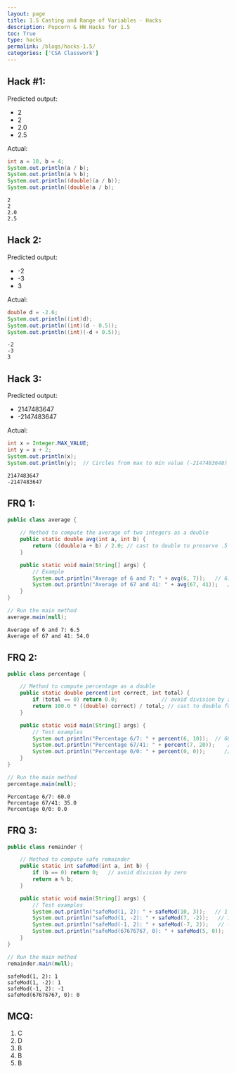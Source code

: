 ```yaml
---
layout: page
title: 1.5 Casting and Range of Variables - Hacks
description: Popcorn & HW Hacks for 1.5
toc: True
type: hacks
permalink: /blogs/hacks-1.5/
categories: ['CSA Classwork']
---
```


## Hack #1:

Predicted output:
- 2
- 2
- 2.0
- 2.5

Actual:


```Java
int a = 10, b = 4;
System.out.println(a / b);
System.out.println(a % b);
System.out.println((double)(a / b));
System.out.println((double)a / b);
```

    2
    2
    2.0
    2.5


## Hack 2:

Predicted output:
- -2
- -3
- 3

Actual:


```Java
double d = -2.6;
System.out.println((int)d);
System.out.println((int)(d - 0.5));
System.out.println((int)(-d + 0.5));
```

    -2
    -3
    3


## Hack 3:

Predicted output:
- 2147483647
- -2147483647

Actual:


```Java
int x = Integer.MAX_VALUE;
int y = x + 2;
System.out.println(x);
System.out.println(y);  // Circles from max to min value (-2147483648) by adding 1 to max
```

    2147483647
    -2147483647


## FRQ 1:


```Java
public class average {
    
    // Method to compute the average of two integers as a double
    public static double avg(int a, int b) {
        return ((double)a + b) / 2.0; // cast to double to preserve .5
    }

    public static void main(String[] args) {
        // Example
        System.out.println("Average of 6 and 7: " + avg(6, 7));   // 6.5
        System.out.println("Average of 67 and 41: " + avg(67, 41));   // 54.0
    }
}

// Run the main method
average.main(null);
```

    Average of 6 and 7: 6.5
    Average of 67 and 41: 54.0


## FRQ 2:


```Java
public class percentage {

    // Method to compute percentage as a double
    public static double percent(int correct, int total) {
        if (total == 0) return 0.0;              // avoid division by zero
        return 100.0 * ((double) correct) / total; // cast to double for precision
    }

    public static void main(String[] args) {
        // Test examples
        System.out.println("Percentage 6/7: " + percent(6, 10));  // 60.0
        System.out.println("Percentage 67/41: " + percent(7, 20));    // 35.0
        System.out.println("Percentage 0/0: " + percent(0, 0));      // 0.0
    }
}

// Run the main method
percentage.main(null);
```

    Percentage 6/7: 60.0
    Percentage 67/41: 35.0
    Percentage 0/0: 0.0


## FRQ 3:


```Java
public class remainder {

    // Method to compute safe remainder
    public static int safeMod(int a, int b) {
        if (b == 0) return 0;   // avoid division by zero
        return a % b;
    }

    public static void main(String[] args) {
        // Test examples
        System.out.println("safeMod(1, 2): " + safeMod(10, 3));   // 1
        System.out.println("safeMod(1, -2): " + safeMod(7, -2));   // 1
        System.out.println("safeMod(-1, 2): " + safeMod(-7, 2));   // -1
        System.out.println("safeMod(67676767, 0): " + safeMod(5, 0));     // 0
    }
}

// Run the main method
remainder.main(null);
```

    safeMod(1, 2): 1
    safeMod(1, -2): 1
    safeMod(-1, 2): -1
    safeMod(67676767, 0): 0


## MCQ:

1. C
2. D
3. B
4. B
5. B
